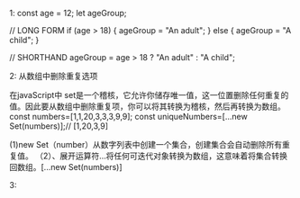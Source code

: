 1:
const age = 12;
let ageGroup;


// LONG FORM
if (age > 18) {
  ageGroup = "An adult";
} else {
  ageGroup = "A child";
}


// SHORTHAND
ageGroup = age > 18 ? "An adult" : "A child";

2:
从数组中删除重复选项

在javaScript中 set是一个稽核，它允许你储存唯一值，这一位置删除任何重复的值。因此要从数组中删除重复项，你可以将其转换为稽核，然后再转换为数组。
const numbers=[1,1,20,3,3,3,9,9];
const uniqueNumbers=[...new Set(numbers)];// [1,20,3,9]

(1)new Set（number）从数字列表中创建一个集合，创建集合会自动删除所有重复值。
（2）、展开运算符...将任何可迭代对象转换为数组，这意味着将集合转换回数组。[...new Set(numbers)]

3: